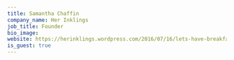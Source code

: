 ```yaml
---
title: Samantha Chaffin
company_name: Her Inklings
job_title: Founder
bio_image: 
website: https://herinklings.wordpress.com/2016/07/16/lets-have-breakfast-a-post-on-self-care/
is_guest: true
---
```


